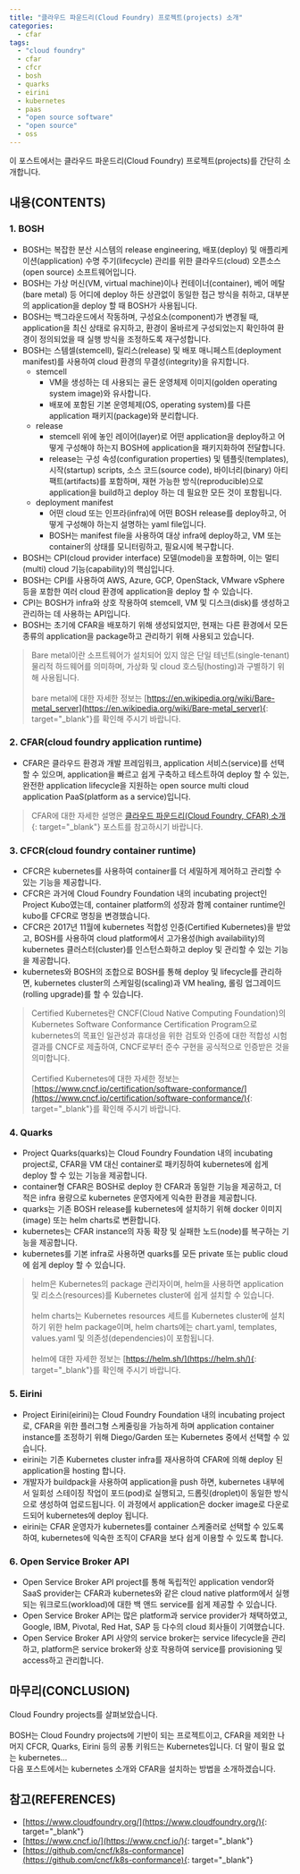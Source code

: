 ```yaml
---
title: "클라우드 파운드리(Cloud Foundry) 프로젝트(projects) 소개"
categories: 
  - cfar
tags: 
  - "cloud foundry"
  - cfar
  - cfcr
  - bosh
  - quarks
  - eirini
  - kubernetes
  - paas
  - "open source software"
  - "open source"
  - oss
---
```



이 포스트에서는 클라우드 파운드리(Cloud Foundry) 프로젝트(projects)를 간단히 소개합니다.


## 내용(CONTENTS)
### 1. BOSH
- BOSH는 복잡한 분산 시스템의 release engineering, 배포(deploy) 및 애플리케이션(application) 수명 주기(lifecycle) 관리를 위한 클라우드(cloud) 오픈소스(open source) 소프트웨어입니다.
- BOSH는 가상 머신(VM, virtual machine)이나 컨테이너(container), 베어 메탈(bare metal) 등 어디에 deploy 하든 상관없이 동일한 접근 방식을 취하고, 대부분의 application을 deploy 할 때 BOSH가 사용됩니다.
- BOSH는 백그라운드에서 작동하며, 구성요소(component)가 변경될 때, application을 최신 상태로 유지하고, 환경이 올바르게 구성되었는지 확인하여 환경이 정의되었을 때 실행 방식을 조정하도록 재구성합니다.
- BOSH는 스템셀(stemcell), 릴리스(release) 및 배포 매니페스트(deployment manifest)를 사용하여 cloud 환경의 무결성(integrity)을 유지합니다.
    + stemcell
        - VM을 생성하는 데 사용되는 골든 운영체제 이미지(golden operating system image)와 유사합니다.
        - 배포에 포함된 기본 운영체제(OS, operating system)를 다른 application 패키지(package)와 분리합니다.
    + release
        - stemcell 위에 놓인 레이어(layer)로 어떤 application을 deploy하고 어떻게 구성해야 하는지 BOSH에 application을 패키지화하여 전달합니다.
        - release는 구성 속성(configuration properties) 및 템플릿(templates), 시작(startup) scripts, 소스 코드(source code), 바이너리(binary) 아티팩트(artifacts)를 포함하며, 재현 가능한 방식(reproducible)으로 application을 build하고 deploy 하는 데 필요한 모든 것이 포함됩니다.
    + deployment manifest
        - 어떤 cloud 또는 인프라(infra)에 어떤 BOSH release를 deploy하고, 어떻게 구성해야 하는지 설명하는 yaml file입니다.
        - BOSH는 manifest file을 사용하여 대상 infra에 deploy하고, VM 또는 container의 상태를 모니터링하고, 필요시에 복구합니다.
- BOSH는 CPI(cloud provider interface) 모델(model)을 포함하며, 이는 멀티(multi) cloud 기능(capability)의 핵심입니다.
- BOSH는 CPI를 사용하여 AWS, Azure, GCP, OpenStack, VMware vSphere 등을 포함한 여러 cloud 환경에 application을 deploy 할 수 있습니다.
- CPI는 BOSH가 infra와 상호 작용하여 stemcell, VM 및 디스크(disk)를 생성하고 관리하는 데 사용하는 API입니다.
- BOSH는 초기에 CFAR을 배포하기 위해 생성되었지만, 현재는 다른 환경에서 모든 종류의 application을 package하고 관리하기 위해 사용되고 있습니다. 

> Bare metal이란 소프트웨어가 설치되어 있지 않은 단일 테넌트(single-tenant) 물리적 하드웨어를 의미하며, 가상화 및 cloud 호스팅(hosting)과 구별하기 위해 사용됩니다.
<br /><br />
bare metal에 대한 자세한 정보는 [https://en.wikipedia.org/wiki/Bare-metal_server](https://en.wikipedia.org/wiki/Bare-metal_server){: target="\_blank"}를 확인해 주시기 바랍니다.


### 2. CFAR(cloud foundry application runtime)
- CFAR은 클라우드 환경과 개발 프레임워크, application 서비스(service)를 선택할 수 있으며, application을 빠르고 쉽게 구축하고 테스트하여 deploy 할 수 있는, 완전한 application lifecycle을 지원하는 open source multi cloud application PaaS(platform as a service)입니다.

> CFAR에 대한 자세한 설명은 [클라우드 파운드리(Cloud Foundry, CFAR) 소개](https://lindarex.github.io/cfar/cloud-foundry-cfar-introduction/){: target="\_blank"} 포스트를 참고하시기 바랍니다.

### 3. CFCR(cloud foundry container runtime)
- CFCR은 kubernetes를 사용하여 container를 더 세밀하게 제어하고 관리할 수 ​​있는 기능을 제공합니다.
- CFCR은 과거에 Cloud Foundry Foundation 내의 incubating project인 Project Kubo였는데, container platform의 성장과 함께 container runtime인 kubo를 CFCR로 명칭을 변경했습니다.
- CFCR은 2017년 11월에 kubernetes 적합성 인증(Certified Kubernetes)을 받았고, BOSH를 사용하여 cloud platform에서 고가용성(high availability)의 kubernetes 클러스터(cluster)를 인스턴스화하고 deploy 및 관리할 수 있는 기능을 제공합니다.
- kubernetes와 BOSH의 조합으로 BOSH를 통해 deploy 및 lifecycle를 관리하면, kubernetes cluster의 스케일링(scaling)과 VM healing, 롤링 업그레이드(rolling upgrade)를 할 수 있습니다.

> Certified Kubernetes란 CNCF(Cloud Native Computing Foundation)의 Kubernetes Software Conformance Certification Program으로 kubernetes의 목표인 일관성과 휴대성을 위한 검토와 인증에 대한 적합성 시험 결과를 CNCF로 제출하여, CNCF로부터 준수 구현을 공식적으로 인증받은 것을 의미합니다.
<br /><br />
Certified Kubernetes에 대한 자세한 정보는 [https://www.cncf.io/certification/software-conformance/](https://www.cncf.io/certification/software-conformance/){: target="\_blank"}를 확인해 주시기 바랍니다.

### 4. Quarks
- Project Quarks(quarks)는 Cloud Foundry Foundation 내의 incubating project로, CFAR을 VM 대신 container로 패키징하여 kubernetes에 쉽게 deploy 할 수 있는 기능을 제공합니다. 
- container형 CFAR은 BOSH로 deploy 한 CFAR과 동일한 기능을 제공하고, 더 적은 infra 용량으로 kubernetes 운영자에게 익숙한 환경을 제공합니다.
- quarks는 기존 BOSH release를 kubernetes에 설치하기 위해 docker 이미지(image) 또는 helm charts로 변환합니다.
- kubernetes는 CFAR instance의 자동 확장 및 실패한 노드(node)를 복구하는 기능을 제공합니다. 
- kubernetes를 기본 infra로 사용하면 quarks를 모든 private 또는 public cloud에 쉽게 deploy 할 수 있습니다.

> helm은 Kubernetes의 package 관리자이며, helm을 사용하면 application 및 리소스(resources)를 Kubernetes cluster에 쉽게 설치할 수 있습니다.
<br /><br />
helm charts는 Kubernetes resources 세트를 Kubernetes cluster에 설치하기 위한 helm package이며, helm charts에는 chart.yaml, templates, values.yaml 및 의존성(dependencies)이 포함됩니다.
<br /><br />
helm에 대한 자세한 정보는 [https://helm.sh/](https://helm.sh/){: target="\_blank"}를 확인해 주시기 바랍니다.

### 5. Eirini
- Project Eirini(eirini)는 Cloud Foundry Foundation 내의 incubating project로, CFAR을 위한 플러그형 스케줄링을 가능하게 하며 application container instance를 조정하기 위해 Diego/Garden 또는 Kubernetes 중에서 선택할 수 있습니다. 
- eirini는 기존 Kubernetes cluster infra를 재사용하여 CFAR에 의해 deploy 된 application을 hosting 합니다.
- 개발자가 buildpack을 사용하여 application을 push 하면, kubernetes 내부에서 일회성 스테이징 작업이 포드(pod)로 실행되고, 드롭릿(droplet)이 동일한 방식으로 생성하여 업로드됩니다. 이 과정에서 application은 docker image로 다운로드되어 kubernetes에 deploy 됩니다.
- eirini는 CFAR 운영자가 kubernetes를 container 스케줄러로 선택할 수 있도록 하여, kubernetes에 익숙한 조직이 CFAR을 보다 쉽게 이용할 수 있도록 합니다.

### 6. Open Service Broker API
- Open Service Broker API project를 통해 독립적인 application vendor와 SaaS provider는 CFAR과 kubernetes와 같은 cloud native platform에서 실행되는 워크로드(workload)에 대한 백 앤드 service를 쉽게 제공할 수 있습니다. 
- Open Service Broker API는 많은 platform과 service provider가 채택하였고, Google, IBM, Pivotal, Red Hat, SAP 등 다수의 cloud 회사들이 기여했습니다.
- Open Service Broker API 사양의 service broker는 service lifecycle을 관리하고, platform은 service broker와 상호 작용하여 service를 provisioning 및 access하고 관리합니다.


## 마무리(CONCLUSION)
Cloud Foundry projects를 살펴보았습니다.
<br /><br />
BOSH는 Cloud Foundry projects에 기반이 되는 프로젝트이고, CFAR을 제외한 나머지 CFCR, Quarks, Eirini 등의 공통 키워드는 Kubernetes입니다. 더 말이 필요 없는 kubernetes... <br />
다음 포스트에서는 kubernetes 소개와 CFAR을 설치하는 방법을 소개하겠습니다.


## 참고(REFERENCES)
- [https://www.cloudfoundry.org/](https://www.cloudfoundry.org/){: target="\_blank"}
- [https://www.cncf.io/](https://www.cncf.io/){: target="\_blank"}
- [https://github.com/cncf/k8s-conformance](https://github.com/cncf/k8s-conformance){: target="\_blank"}
